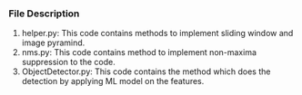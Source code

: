 ### File Description

1. helper.py: This code contains methods to implement sliding window and image pyramind.
2. nms.py: This code contains method to implement non-maxima suppression to the code.
3. ObjectDetector.py: This code contains the method which does the detection by applying ML model on the features.
